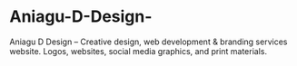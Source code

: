 # Aniagu-D-Design-
Aniagu D Design – Creative design, web development &amp; branding services website. Logos, websites, social media graphics, and print materials.
